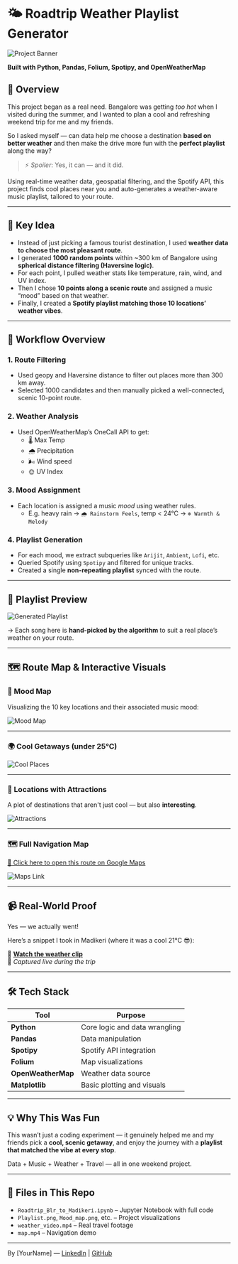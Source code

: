 # 🌤️ Roadtrip Weather Playlist Generator

![Project Banner](./Mood_map.png)

**Built with Python, Pandas, Folium, Spotipy, and OpenWeatherMap**

## 📌 Overview

This project began as a real need. Bangalore was getting *too hot* when I visited during the summer, and I wanted to plan a cool and refreshing weekend trip for me and my friends.

So I asked myself — can data help me choose a destination **based on better weather** and then make the drive more fun with the **perfect playlist** along the way?

> ⚡️ *Spoiler*: Yes, it can — and it did.

Using real-time weather data, geospatial filtering, and the Spotify API, this project finds cool places near you and auto-generates a weather-aware music playlist, tailored to your route.

---

## 🧠 Key Idea

- Instead of just picking a famous tourist destination, I used **weather data to choose the most pleasant route**.
- I generated **1000 random points** within ~300 km of Bangalore using **spherical distance filtering (Haversine logic)**.
- For each point, I pulled weather stats like temperature, rain, wind, and UV index.
- Then I chose **10 points along a scenic route** and assigned a music “mood” based on that weather.
- Finally, I created a **Spotify playlist matching those 10 locations’ weather vibes**.

---

## 🔄 Workflow Overview

### 1. **Route Filtering**
- Used geopy and Haversine distance to filter out places more than 300 km away.
- Selected 1000 candidates and then manually picked a well-connected, scenic 10-point route.

### 2. **Weather Analysis**
- Used OpenWeatherMap’s OneCall API to get:
  - 🌡 Max Temp
  - 🌧 Precipitation
  - 🌬 Wind speed
  - 🌞 UV Index

### 3. **Mood Assignment**
- Each location is assigned a music *mood* using weather rules.
  - E.g. heavy rain → `🌧 Rainstorm Feels`, temp < 24°C → `❄️ Warmth & Melody`

### 4. **Playlist Generation**
- For each mood, we extract subqueries like `Arijit`, `Ambient`, `Lofi`, etc.
- Queried Spotify using `Spotipy` and filtered for unique tracks.
- Created a single **non-repeating playlist** synced with the route.

---

## 🎵 Playlist Preview

![Generated Playlist](./Playlist.png)

→ Each song here is **hand-picked by the algorithm** to suit a real place’s weather on your route.

---

## 🗺️ Route Map & Interactive Visuals

### 📍 Mood Map

Visualizing the 10 key locations and their associated music mood:

![Mood Map](./Mood_map.png)

---

### 🌍 Cool Getaways (under 25°C)

![Cool Places](./cool_places_below_25_deg.png)

---

### 🌈 Locations with Attractions

A plot of destinations that aren't just cool — but also **interesting**.

![Attractions](./places_with_attractions.png)

---

### 🗺️ Full Navigation Map

[🧭 Click here to open this route on Google Maps](https://www.google.com/maps/dir/Bangalore/Vittal+Mallya+Rd,+Bengaluru,+Karnataka/Bangalore-Mysore+Road,+Bidadi/NICE+Peripheral+Ring+Road/Bengaluru-Mysuru+Expressway/Kanakapura+Rd,+Talaghattapura/Maddur/Mysore+Rd,+Mandya,+Karnataka/Mysuru,+Karnataka/Gonikoppal,+Karnataka/Madikeri)

![Maps Link](./maps_link.png)

---

## 📹 Real-World Proof

Yes — we actually went!

Here’s a snippet I took in Madikeri (where it was a cool 21°C 😎):

🎥 **[Watch the weather clip](./weather_video.mp4)**  
📍 *Captured live during the trip*

---

## 🛠️ Tech Stack

| Tool            | Purpose                                  |
|-----------------|------------------------------------------|
| **Python**      | Core logic and data wrangling            |
| **Pandas**      | Data manipulation                        |
| **Spotipy**     | Spotify API integration                  |
| **Folium**      | Map visualizations                       |
| **OpenWeatherMap** | Weather data source                  |
| **Matplotlib**  | Basic plotting and visuals               |

---

## 💡 Why This Was Fun

This wasn’t just a coding experiment — it genuinely helped me and my friends pick a **cool, scenic getaway**, and enjoy the journey with a **playlist that matched the vibe at every stop**.

Data + Music + Weather + Travel — all in one weekend project.

---

## 📂 Files in This Repo

- `Roadtrip_Blr_to_Madikeri.ipynb` – Jupyter Notebook with full code
- `Playlist.png`, `Mood_map.png`, etc. – Project visualizations
- `weather_video.mp4` – Real travel footage
- `map.mp4` – Navigation demo

---
 
By [YourName] — [LinkedIn](https://linkedin.com/in/yourprofile) | [GitHub](https://github.com/yourhandle)
